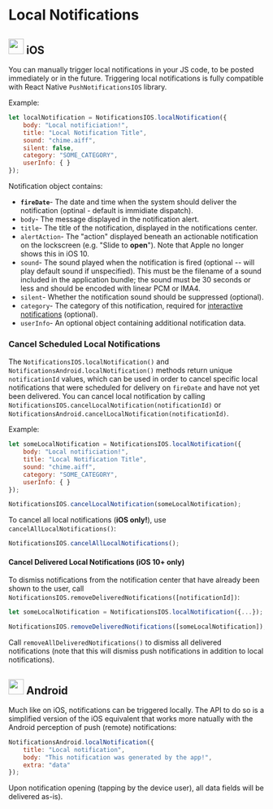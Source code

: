 
# Local Notifications

## <img src="https://upload.wikimedia.org/wikipedia/commons/thumb/f/fa/Apple_logo_black.svg/2000px-Apple_logo_black.svg.png" width=30/> iOS

You can manually trigger local notifications in your JS code, to be posted immediately or in the future.
Triggering local notifications is fully compatible with React Native `PushNotificationsIOS` library.

Example:

```javascript
let localNotification = NotificationsIOS.localNotification({
	body: "Local notificiation!",
	title: "Local Notification Title",
	sound: "chime.aiff",
    silent: false,
	category: "SOME_CATEGORY",
	userInfo: { }
});
```

Notification object contains:

- **`fireDate`**- The date and time when the system should deliver the notification (optinal - default is immidiate dispatch).
- `body`- The message displayed in the notification alert.
- `title`- The title of the notification, displayed in the notifications center.
- `alertAction`- The "action" displayed beneath an actionable notification on the lockscreen (e.g. "Slide to **open**"). Note that Apple no longer shows this in iOS 10.
- `sound`- The sound played when the notification is fired (optional -- will play default sound if unspecified). This must be the filename of a sound included in the application bundle; the sound must be 30 seconds or less and should be encoded with linear PCM or IMA4.
- `silent`- Whether the notification sound should be suppressed (optional).
- `category`- The category of this notification, required for [interactive notifications](#interactive--actionable-notifications-ios-only) (optional).
- `userInfo`- An optional object containing additional notification data.

### Cancel Scheduled Local Notifications

The `NotificationsIOS.localNotification()` and `NotificationsAndroid.localNotification()` methods return unique `notificationId` values, which can be used in order to cancel specific local notifications that were scheduled for delivery on `fireDate` and have not yet been delivered. You can cancel local notification by calling `NotificationsIOS.cancelLocalNotification(notificationId)` or `NotificationsAndroid.cancelLocalNotification(notificationId)`.

Example:

```javascript
let someLocalNotification = NotificationsIOS.localNotification({
	body: "Local notificiation!",
	title: "Local Notification Title",
	sound: "chime.aiff",
	category: "SOME_CATEGORY",
	userInfo: { }
});

NotificationsIOS.cancelLocalNotification(someLocalNotification);
```

To cancel all local notifications (**iOS only!**), use `cancelAllLocalNotifications()`:

```javascript
NotificationsIOS.cancelAllLocalNotifications();
```

#### Cancel Delivered Local Notifications (iOS 10+ only)

To dismiss notifications from the notification center that have already been shown to the user, call `NotificationsIOS.removeDeliveredNotifications([notificationId])`:

```javascript
let someLocalNotification = NotificationsIOS.localNotification({...});

NotificationsIOS.removeDeliveredNotifications([someLocalNotification]);
```

Call `removeAllDeliveredNotifications()` to dismiss all delivered notifications
(note that this will dismiss push notifications in addition to local
notifications).


## <img src="https://upload.wikimedia.org/wikipedia/commons/thumb/a/a0/APK_format_icon.png/768px-APK_format_icon.png" width=30/> Android

Much like on iOS, notifications can be triggered locally. The API to do so is a simplified version of the iOS equivalent that works more natually with the Android perception of push (remote) notifications:

```javascript
NotificationsAndroid.localNotification({
	title: "Local notification",
	body: "This notification was generated by the app!",
	extra: "data"
});
```

Upon notification opening (tapping by the device user), all data fields will be delivered as-is).

